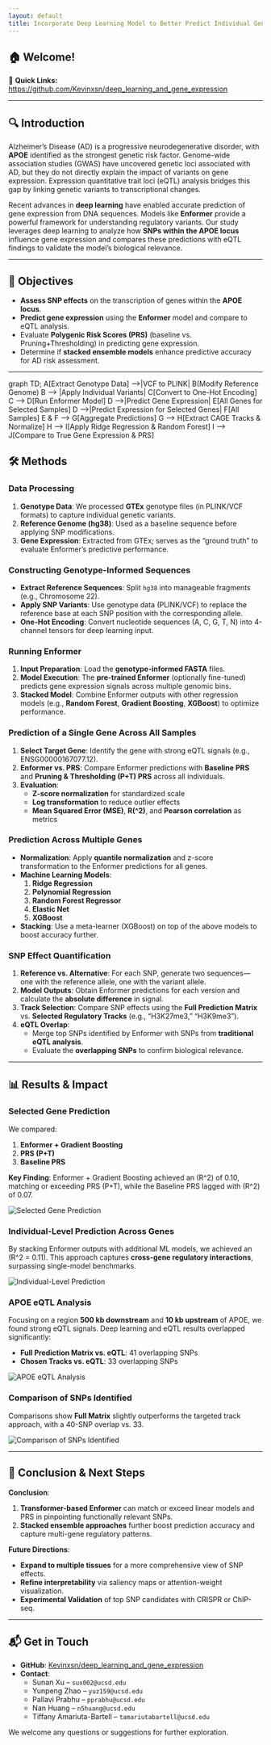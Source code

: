 ```yaml
---
layout: default
title: Incorporate Deep Learning Model to Better Predict Individual Gene Expression
---
```



## 🏠 Welcome!  

📌 **Quick Links:**  https://github.com/Kevinxsn/deep_learning_and_gene_expression

---

## 🔍 Introduction  

Alzheimer’s Disease (AD) is a progressive neurodegenerative disorder, with **APOE** identified as the strongest genetic risk factor. Genome-wide association studies (GWAS) have uncovered genetic loci associated with AD, but they do not directly explain the impact of variants on gene expression. Expression quantitative trait loci (eQTL) analysis bridges this gap by linking genetic variants to transcriptional changes.

Recent advances in **deep learning** have enabled accurate prediction of gene expression from DNA sequences. Models like **Enformer** provide a powerful framework for understanding regulatory variants. Our study leverages deep learning to analyze how **SNPs within the APOE locus** influence gene expression and compares these predictions with eQTL findings to validate the model’s biological relevance.

---

## 🎯 Objectives  

- **Assess SNP effects** on the transcription of genes within the **APOE locus**.  
- **Predict gene expression** using the **Enformer** model and compare to eQTL analysis.  
- Evaluate **Polygenic Risk Scores (PRS)** (baseline vs. Pruning+Thresholding) in predicting gene expression.  
- Determine if **stacked ensemble models** enhance predictive accuracy for AD risk assessment.  

---

graph TD;
    A[Extract Genotype Data] -->|VCF to PLINK| B(Modify Reference Genome)
    B --> |Apply Individual Variants| C[Convert to One-Hot Encoding]
    C --> D[Run Enformer Model]
    D -->|Predict Gene Expression| E[All Genes for Selected Samples]
    D -->|Predict Expression for Selected Genes| F[All Samples]
    E & F --> G[Aggregate Predictions]
    G --> H[Extract CAGE Tracks & Normalize]
    H --> I[Apply Ridge Regression & Random Forest]
    I --> J[Compare to True Gene Expression & PRS]


## 🛠 Methods  

### **Data Processing**  
1. **Genotype Data**: We processed **GTEx** genotype files (in PLINK/VCF formats) to capture individual genetic variants.  
2. **Reference Genome (hg38)**: Used as a baseline sequence before applying SNP modifications.  
3. **Gene Expression**: Extracted from GTEx; serves as the “ground truth” to evaluate Enformer’s predictive performance.

### **Constructing Genotype-Informed Sequences**  
- **Extract Reference Sequences**: Split `hg38` into manageable fragments (e.g., Chromosome 22).  
- **Apply SNP Variants**: Use genotype data (PLINK/VCF) to replace the reference base at each SNP position with the corresponding allele.  
- **One-Hot Encoding**: Convert nucleotide sequences (A, C, G, T, N) into 4-channel tensors for deep learning input.

### **Running Enformer**  
1. **Input Preparation**: Load the **genotype-informed FASTA** files.  
2. **Model Execution**: The **pre-trained Enformer** (optionally fine-tuned) predicts gene expression signals across multiple genomic bins.  
3. **Stacked Model**: Combine Enformer outputs with other regression models (e.g., **Random Forest**, **Gradient Boosting**, **XGBoost**) to optimize performance.  

### **Prediction of a Single Gene Across All Samples**  
1. **Select Target Gene**: Identify the gene with strong eQTL signals (e.g., ENSG00000167077.12).  
2. **Enformer vs. PRS**: Compare Enformer predictions with **Baseline PRS** and **Pruning & Thresholding (P+T) PRS** across all individuals.  
3. **Evaluation**:  
   - **Z-score normalization** for standardized scale  
   - **Log transformation** to reduce outlier effects  
   - **Mean Squared Error (MSE)**, **R\(^2\)**, and **Pearson correlation** as metrics  

### **Prediction Across Multiple Genes**  
- **Normalization**: Apply **quantile normalization** and z-score transformation to the Enformer predictions for all genes.  
- **Machine Learning Models**:  
  1. **Ridge Regression**  
  2. **Polynomial Regression**  
  3. **Random Forest Regressor**  
  4. **Elastic Net**  
  5. **XGBoost**  
- **Stacking**: Use a meta-learner (XGBoost) on top of the above models to boost accuracy further.

### **SNP Effect Quantification**  
1. **Reference vs. Alternative**: For each SNP, generate two sequences—one with the reference allele, one with the variant allele.  
2. **Model Outputs**: Obtain Enformer predictions for each version and calculate the **absolute difference** in signal.  
3. **Track Selection**: Compare SNP effects using the **Full Prediction Matrix** vs. **Selected Regulatory Tracks** (e.g., “H3K27me3,” “H3K9me3”).  
4. **eQTL Overlap**:  
   - Merge top SNPs identified by Enformer with SNPs from **traditional eQTL analysis**.  
   - Evaluate the **overlapping SNPs** to confirm biological relevance.

---

## 📊 Results & Impact  

### **Selected Gene Prediction**  
We compared:
1. **Enformer + Gradient Boosting**  
2. **PRS (P+T)**  
3. **Baseline PRS**  

**Key Finding**: Enformer + Gradient Boosting achieved an \(R^2\) of 0.10, matching or exceeding PRS (P+T), while the Baseline PRS lagged with \(R^2\) of 0.07.

![Selected Gene Prediction](assets/images/r1.png "Figure 1: Selected Gene Prediction")

### **Individual-Level Prediction Across Genes**  
By stacking Enformer outputs with additional ML models, we achieved an \(R^2 = 0.11\). This approach captures **cross-gene regulatory interactions**, surpassing single-model benchmarks.

![Individual-Level Prediction](assets/images/r2.png "Figure 2: Individual-Level Prediction")

### **APOE eQTL Analysis**  
Focusing on a region **500 kb downstream** and **10 kb upstream** of APOE, we found strong eQTL signals. Deep learning and eQTL results overlapped significantly:  
- **Full Prediction Matrix vs. eQTL**: 41 overlapping SNPs  
- **Chosen Tracks vs. eQTL**: 33 overlapping SNPs  

![APOE eQTL Analysis](assets/images/EUR.APOE.5000kb.png "Figure 3: APOE eQTL Analysis")

### **Comparison of SNPs Identified**  
Comparisons show **Full Matrix** slightly outperforms the targeted track approach, with a 40-SNP overlap vs. 33.

![Comparison of SNPs Identified](assets/images/r3.jpg "Figure 4: Comparison of SNPs Identified by Different Methods")

---

## 🎯 Conclusion & Next Steps  

**Conclusion**:  
1. **Transformer-based Enformer** can match or exceed linear models and PRS in pinpointing functionally relevant SNPs.  
2. **Stacked ensemble approaches** further boost prediction accuracy and capture multi-gene regulatory patterns.

**Future Directions**:  
- **Expand to multiple tissues** for a more comprehensive view of SNP effects.  
- **Refine interpretability** via saliency maps or attention-weight visualization.  
- **Experimental Validation** of top SNP candidates with CRISPR or ChIP-seq.  

---

## 📬 Get in Touch  
- **GitHub**: [Kevinxsn/deep_learning_and_gene_expression](https://github.com/Kevinxsn/deep_learning_and_gene_expression)  
- **Contact**:  
  - Sunan Xu – `sux002@ucsd.edu`  
  - Yunpeng Zhao – `yuz159@ucsd.edu`  
  - Pallavi Prabhu – `pprabhu@ucsd.edu`  
  - Nan Huang – `n5huang@ucsd.edu`  
  - Tiffany Amariuta-Bartell – `tamariutabartell@ucsd.edu`  

We welcome any questions or suggestions for further exploration.
